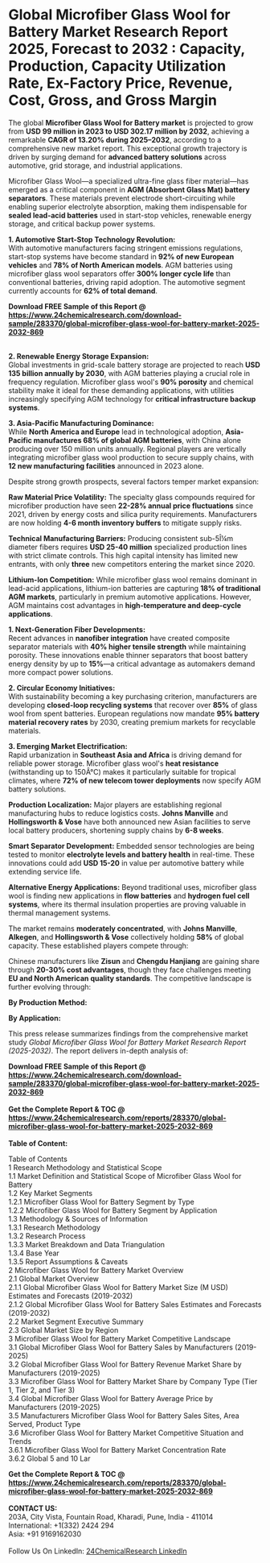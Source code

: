 <h1>Global Microfiber Glass Wool for Battery Market Research Report 2025, Forecast to 2032 : Capacity, Production, Capacity Utilization Rate, Ex-Factory Price, Revenue, Cost, Gross, and Gross Margin</h1><p>The global <strong>Microfiber Glass Wool for Battery market</strong> is projected to grow from <strong>USD 99 million in 2023 to USD 302.17 million by 2032</strong>, achieving a remarkable <strong>CAGR of 13.20% during 2025–2032</strong>, according to a comprehensive new market report. This exceptional growth trajectory is driven by surging demand for <strong>advanced battery solutions</strong> across automotive, grid storage, and industrial applications.</p><p>Microfiber Glass Wool—a specialized ultra-fine glass fiber material—has emerged as a critical component in <strong>AGM (Absorbent Glass Mat) battery separators</strong>. These materials prevent electrode short-circuiting while enabling superior electrolyte absorption, making them indispensable for <strong>sealed lead-acid batteries</strong> used in start-stop vehicles, renewable energy storage, and critical backup power systems.</p><p><strong>1. Automotive Start-Stop Technology Revolution:</strong><br>
With automotive manufacturers facing stringent emissions regulations, start-stop systems have become standard in <strong>92% of new European vehicles</strong> and <strong>78% of North American models</strong>. AGM batteries using microfiber glass wool separators offer <strong>300% longer cycle life</strong> than conventional batteries, driving rapid adoption. The automotive segment currently accounts for <strong>62% of total demand</strong>.</p><div><b>Download FREE Sample of this Report @ 
            <a href="https://www.24chemicalresearch.com/download-sample/283370/global-microfiber-glass-wool-for-battery-market-2025-2032-869">
            https://www.24chemicalresearch.com/download-sample/283370/global-microfiber-glass-wool-for-battery-market-2025-2032-869</a></b></div><br><p><strong>2. Renewable Energy Storage Expansion:</strong><br>
Global investments in grid-scale battery storage are projected to reach <strong>USD 135 billion annually by 2030</strong>, with AGM batteries playing a crucial role in frequency regulation. Microfiber glass wool's <strong>90% porosity</strong> and chemical stability make it ideal for these demanding applications, with utilities increasingly specifying AGM technology for <strong>critical infrastructure backup systems</strong>.</p><p><strong>3. Asia-Pacific Manufacturing Dominance:</strong><br>
While <strong>North America and Europe</strong> lead in technological adoption, <strong>Asia-Pacific manufactures 68% of global AGM batteries</strong>, with China alone producing over 150 million units annually. Regional players are vertically integrating microfiber glass wool production to secure supply chains, with <strong>12 new manufacturing facilities</strong> announced in 2023 alone.</p><p>Despite strong growth prospects, several factors temper market expansion:</p><p><strong>Raw Material Price Volatility:</strong> The specialty glass compounds required for microfiber production have seen <strong>22-28% annual price fluctuations</strong> since 2021, driven by energy costs and silica purity requirements. Manufacturers are now holding <strong>4-6 month inventory buffers</strong> to mitigate supply risks.</p><p><strong>Technical Manufacturing Barriers:</strong> Producing consistent sub-5Î¼m diameter fibers requires <strong>USD 25-40 million</strong> specialized production lines with strict climate controls. This high capital intensity has limited new entrants, with only <strong>three</strong> new competitors entering the market since 2020.</p><p><strong>Lithium-Ion Competition:</strong> While microfiber glass wool remains dominant in lead-acid applications, lithium-ion batteries are capturing <strong>18% of traditional AGM markets</strong>, particularly in premium automotive applications. However, AGM maintains cost advantages in <strong>high-temperature and deep-cycle applications</strong>.</p><p><strong>1. Next-Generation Fiber Developments:</strong><br>
Recent advances in <strong>nanofiber integration</strong> have created composite separator materials with <strong>40% higher tensile strength</strong> while maintaining porosity. These innovations enable thinner separators that boost battery energy density by up to <strong>15%</strong>—a critical advantage as automakers demand more compact power solutions.</p><p><strong>2. Circular Economy Initiatives:</strong><br>
With sustainability becoming a key purchasing criterion, manufacturers are developing <strong>closed-loop recycling systems</strong> that recover over <strong>85%</strong> of glass wool from spent batteries. European regulations now mandate <strong>95% battery material recovery rates</strong> by 2030, creating premium markets for recyclable materials.</p><p><strong>3. Emerging Market Electrification:</strong><br>
Rapid urbanization in <strong>Southeast Asia and Africa</strong> is driving demand for reliable power storage. Microfiber glass wool's <strong>heat resistance</strong> (withstanding up to 150Â°C) makes it particularly suitable for tropical climates, where <strong>72% of new telecom tower deployments</strong> now specify AGM battery solutions.</p><p><strong>Production Localization:</strong> Major players are establishing regional manufacturing hubs to reduce logistics costs. <strong>Johns Manville</strong> and <strong>Hollingsworth &amp; Vose</strong> have both announced new Asian facilities to serve local battery producers, shortening supply chains by <strong>6-8 weeks</strong>.</p><p><strong>Smart Separator Development:</strong> Embedded sensor technologies are being tested to monitor <strong>electrolyte levels and battery health</strong> in real-time. These innovations could add <strong>USD 15-20</strong> in value per automotive battery while extending service life.</p><p><strong>Alternative Energy Applications:</strong> Beyond traditional uses, microfiber glass wool is finding new applications in <strong>flow batteries</strong> and <strong>hydrogen fuel cell systems</strong>, where its thermal insulation properties are proving valuable in thermal management systems.</p><p>The market remains <strong>moderately concentrated</strong>, with <strong>Johns Manville</strong>, <strong>Alkegen</strong>, and <strong>Hollingsworth &amp; Vose</strong> collectively holding <strong>58%</strong> of global capacity. These established players compete through:</p><p>Chinese manufacturers like <strong>Zisun</strong> and <strong>Chengdu Hanjiang</strong> are gaining share through <strong>20-30% cost advantages</strong>, though they face challenges meeting <strong>EU and North American quality standards</strong>. The competitive landscape is further evolving through:</p><p><strong>By Production Method:</strong></p><p><strong>By Application:</strong></p><p>This press release summarizes findings from the comprehensive market study <em>Global Microfiber Glass Wool for Battery Market Research Report (2025-2032)</em>. The report delivers in-depth analysis of:</p><div><b>Download FREE Sample of this Report @ 
            <a href="https://www.24chemicalresearch.com/download-sample/283370/global-microfiber-glass-wool-for-battery-market-2025-2032-869">
            https://www.24chemicalresearch.com/download-sample/283370/global-microfiber-glass-wool-for-battery-market-2025-2032-869</a></b></div><br><div><b>Get the Complete Report & TOC @ 
            <a href="https://www.24chemicalresearch.com/reports/283370/global-microfiber-glass-wool-for-battery-market-2025-2032-869">
            https://www.24chemicalresearch.com/reports/283370/global-microfiber-glass-wool-for-battery-market-2025-2032-869</a></b></div><br>
            <b>Table of Content:</b><p>Table of Contents<br />
1 Research Methodology and Statistical Scope<br />
1.1 Market Definition and Statistical Scope of Microfiber Glass Wool for Battery<br />
1.2 Key Market Segments<br />
1.2.1 Microfiber Glass Wool for Battery Segment by Type<br />
1.2.2 Microfiber Glass Wool for Battery Segment by Application<br />
1.3 Methodology & Sources of Information<br />
1.3.1 Research Methodology<br />
1.3.2 Research Process<br />
1.3.3 Market Breakdown and Data Triangulation<br />
1.3.4 Base Year<br />
1.3.5 Report Assumptions & Caveats<br />
2 Microfiber Glass Wool for Battery Market Overview<br />
2.1 Global Market Overview<br />
2.1.1 Global Microfiber Glass Wool for Battery Market Size (M USD) Estimates and Forecasts (2019-2032)<br />
2.1.2 Global Microfiber Glass Wool for Battery Sales Estimates and Forecasts (2019-2032)<br />
2.2 Market Segment Executive Summary<br />
2.3 Global Market Size by Region<br />
3 Microfiber Glass Wool for Battery Market Competitive Landscape<br />
3.1 Global Microfiber Glass Wool for Battery Sales by Manufacturers (2019-2025)<br />
3.2 Global Microfiber Glass Wool for Battery Revenue Market Share by Manufacturers (2019-2025)<br />
3.3 Microfiber Glass Wool for Battery Market Share by Company Type (Tier 1, Tier 2, and Tier 3)<br />
3.4 Global Microfiber Glass Wool for Battery Average Price by Manufacturers (2019-2025)<br />
3.5 Manufacturers Microfiber Glass Wool for Battery Sales Sites, Area Served, Product Type<br />
3.6 Microfiber Glass Wool for Battery Market Competitive Situation and Trends<br />
3.6.1 Microfiber Glass Wool for Battery Market Concentration Rate<br />
3.6.2 Global 5 and 10 Lar</p><div><b>Get the Complete Report & TOC @ 
            <a href="https://www.24chemicalresearch.com/reports/283370/global-microfiber-glass-wool-for-battery-market-2025-2032-869">
            https://www.24chemicalresearch.com/reports/283370/global-microfiber-glass-wool-for-battery-market-2025-2032-869</a></b></div><br><b>CONTACT US:</b><br>
            203A, City Vista, Fountain Road, Kharadi, Pune, India - 411014<br>
            International: +1(332) 2424 294<br>
            Asia: +91 9169162030 <br><br>
            Follow Us On LinkedIn: <a href="https://www.linkedin.com/company/24chemicalresearch/">24ChemicalResearch LinkedIn</a>